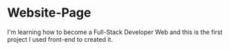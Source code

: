 # Website-Page
I'm learning how to become a Full-Stack Developer Web and this is the first project I used front-end to created it.
